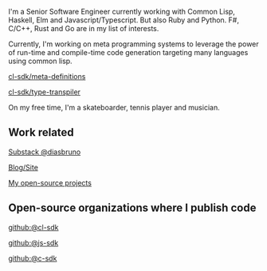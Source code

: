 I'm a Senior Software Engineer currently working with Common Lisp, Haskell, 
Elm and Javascript/Typescript. But also Ruby and Python. 
F#, C/C++, Rust and Go are in my list of interests.

Currently, I'm working on meta programming systems to leverage the power 
of run-time and compile-time code generation targeting many languages 
using common lisp. 

[cl-sdk/meta-definitions](https://github.com/cl-sdk/meta-definitions)

[cl-sdk/type-transpiler](https://github.com/cl-sdk/type-transpiler)

On my free time, I'm a skateboarder, tennis player and musician.

## Work related

[Substack @diasbruno](https://substack.com/@diasbruno)

[Blog/Site](https://diasbruno.github.io)

[My open-source projects](https://diasbruno.github.io/opensource)

## Open-source organizations where I publish code

[github:@cl-sdk](https://github.com/cl-sdk)

[github:@js-sdk](https://github.com/js-sdk)

[github:@c-sdk](https://github.com/c-sdk)
